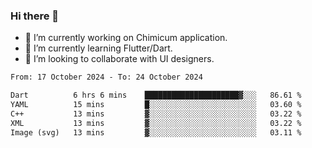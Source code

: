 ### Hi there 👋

<!--
**devcat37/devcat37** is a ✨ _special_ ✨ repository because its `README.md` (this file) appears on your GitHub profile.-->


- 🔭 I’m currently working on Chimicum application.
- 🌱 I’m currently learning Flutter/Dart.
- 👯 I’m looking to collaborate with UI designers.
<!-- - 🤔 I’m looking for help with ... -->

<!--START_SECTION:waka-->

```txt
From: 17 October 2024 - To: 24 October 2024

Dart          6 hrs 6 mins    █████████████████████▓░░░   86.61 %
YAML          15 mins         █░░░░░░░░░░░░░░░░░░░░░░░░   03.60 %
C++           13 mins         ▓░░░░░░░░░░░░░░░░░░░░░░░░   03.22 %
XML           13 mins         ▓░░░░░░░░░░░░░░░░░░░░░░░░   03.22 %
Image (svg)   13 mins         ▓░░░░░░░░░░░░░░░░░░░░░░░░   03.11 %
```

<!--END_SECTION:waka-->
